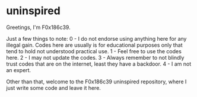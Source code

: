 # uninspired
Greetings, I'm F0x186c39.

Just a few things to note:
0 - I do not endorse using anything here for any illegal gain. Codes here are usually is for educational purposes only that tend to hold not understood practical use.
1 - Feel free to use the codes here.
2 - I may not update the codes.
3 - Always remember to not blindly trust codes that are on the internet, least they have a backdoor.
4 - I am not an expert.

Other than that, welcome to the F0x186c39 uninspired repository, where I just write some code and leave it here.
